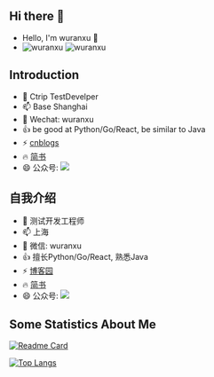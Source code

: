 ## Hi there 👋


- Hello, I'm wuranxu 👋
- ![wuranxu](https://komarev.com/ghpvc/?username=wuranxu) ![wuranxu](https://visitor-badge.glitch.me/badge?page_id=wuranxu.profile)

## Introduction 

- 🔭 Ctrip TestDevelper
- 📫 Base Shanghai
- 💬 Wechat: wuranxu
- 👍 be good at Python/Go/React, be similar to Java
- ⚡ [cnblogs](https://www.cnblogs.com/we8fans/)
- 🔥 [简书](https://www.jianshu.com/u/6a6dc9fd898d)
- 😄 公众号: ![](https://gitee.com/woodywrx/picture/raw/master/2022-1-1/1641020334827-qrcode_for_gh_f52fb2135f68_430.jpg)

## 自我介绍

- 🔭 测试开发工程师
- 📫 上海
- 💬 微信: wuranxu
- 👍 擅长Python/Go/React, 熟悉Java
- ⚡ [博客园](https://www.cnblogs.com/we8fans/)
- 🔥 [简书](https://www.jianshu.com/u/6a6dc9fd898d)
- 😄 公众号: ![](https://gitee.com/woodywrx/picture/raw/master/2022-1-1/1641020334827-qrcode_for_gh_f52fb2135f68_430.jpg)

## Some Statistics About Me

[![Readme Card](https://github-readme-stats.vercel.app/api?username=wuranxu&show_icons=true&title_color=ffffff&icon_color=bb2acf&text_color=daf7dc&bg_color=151515)](https://github.com/anuraghazra/github-readme-stats)

[![Top Langs](https://github-readme-stats.vercel.app/api/top-langs/?username=wuranxu&layout=compact&exclude_repo=wuranxu.github.io&title_color=ffffff&icon_color=bb2acf&text_color=daf7dc&bg_color=151515)](https://github.com/anuraghazra/github-readme-stats)
